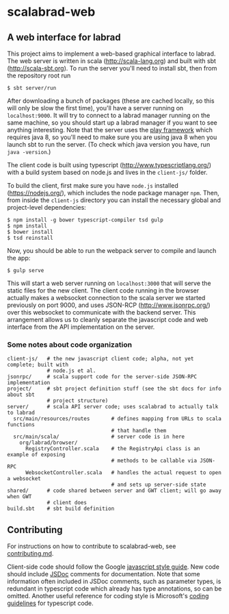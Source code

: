 # scalabrad-web

## A web interface for labrad

This project aims to implement a web-based graphical interface to labrad.
The web server is written in scala (http://scala-lang.org) and built with sbt (http://scala-sbt.org).
To run the server you'll need to install sbt, then from the repository root run

```
$ sbt server/run
```

After downloading a bunch of packages (these are cached locally, so this will only be slow the first time),
you'll have a server running on `localhost:9000`. It will try to connect to a labrad manager running on
the same machine, so you should start up a labrad manager if you want to see anything interesting.
Note that the server uses the [play framework](https://www.playframework.com/) which
requires java 8, so you'll need to make sure you are using java 8 when you launch sbt
to run the server. (To check which java version you have, run `java -version`.)

The client code is built using typescript (http://www.typescriptlang.org/) with a build
system based on node.js and lives in the `client-js/` folder.

To build the client, first make sure you have `node.js` installed (https://nodejs.org/), which includes
the node package manager `npm`. Then, from inside the `client-js` directory you can install the necessary
global and project-level dependencies:

```
$ npm install -g bower typescript-compiler tsd gulp
$ npm install
$ bower install
$ tsd reinstall
```

Now, you should be able to run the webpack server to compile and launch the app:

```
$ gulp serve
```

This will start a web server running on `localhost:3000` that will serve the static files for the new client.
The client code running in the browser actually makes a websocket connection to the scala server we started
previously on port 9000, and uses JSON-RCP (http://www.jsonrpc.org/) over this websocket to communicate with
the backend server. This arrangement allows us to cleanly separate the javascript code and web interface from
the API implementation on the server.

### Some notes about code organization

```
client-js/   # the new javascript client code; alpha, not yet complete; built with
             # node.js et al.
jsonrpc/     # scala support code for the server-side JSON-RPC implementation
project/     # sbt project definition stuff (see the sbt docs for info about sbt
             # project structure)
server/      # scala API server code; uses scalabrad to actually talk to labrad
  src/main/resources/routes       # defines mapping from URLs to scala functions
                                  # that handle them
  src/main/scala/                 # server code is in here
    org/labrad/browser/
      RegistryController.scala    # the RegistryApi class is an example of exposing
                                  # methods to be callable via JSON-RPC
      WebsocketController.scala   # handles the actual request to open a websocket
                                  # and sets up server-side state
shared/      # code shared between server and GWT client; will go away when GWT
             # client does
build.sbt    # sbt build definition
```

## Contributing

For instructions on how to contribute to scalabrad-web, see [contributing.md](https://github.com/labrad/labrad/blob/master/contributing.md).

Client-side code should follow the Google [javascript style guide](http://google.github.io/styleguide/javascriptguide.xml).
New code should include [JSDoc](http://usejsdoc.org/) comments for documentation.
Note that some information often included in JSDoc comments, such as parameter types, is redundant in typescript code which already has type annotations, so can be omitted.
Another useful reference for coding style is Microsoft's [coding guidelines](https://github.com/Microsoft/TypeScript/wiki/Coding-guidelines) for typescript code.

